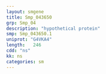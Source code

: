 ```yaml
---
layout: smgene
title: Smp_043650
grp: Smp_04
description: "hypothetical protein"
smp: Smp_043650.1
uniprot: "G4VKA4"
length:   246
cdd: "ns"
kk: ns
categories: sm
---
```

